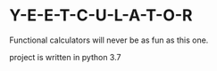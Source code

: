 # Y-E-E-T-C-U-L-A-T-O-R
Functional calculators will never be as fun as this one.

project is written in python 3.7
